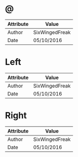 # @
| Attribute | Value |
| ---  | ---     |
| Author | SixWingedFreak |
| Date | 05/10/2016 |
# Left
| Attribute | Value |
| ---  | ---     |
| Author | SixWingedFreak |
| Date | 05/10/2016 |
# Right
| Attribute | Value |
| ---  | ---     |
| Author | SixWingedFreak |
| Date | 05/10/2016 |
